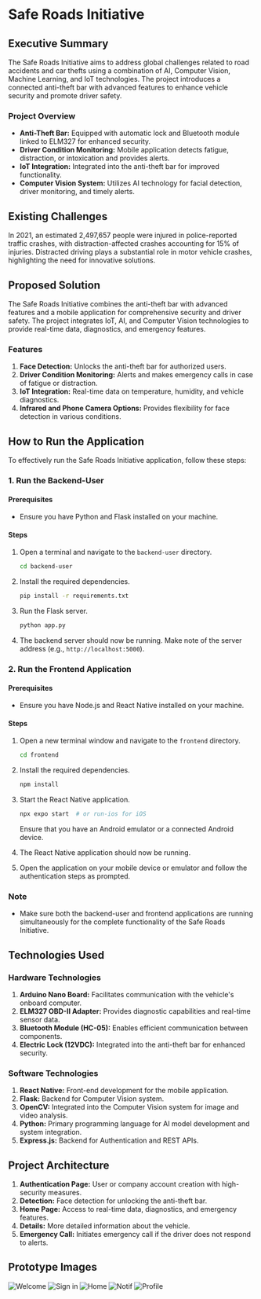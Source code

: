 # Safe Roads Initiative

## Executive Summary

The Safe Roads Initiative aims to address global challenges related to road accidents and car thefts using a combination of AI, Computer Vision, Machine Learning, and IoT technologies. The project introduces a connected anti-theft bar with advanced features to enhance vehicle security and promote driver safety.

### Project Overview

- **Anti-Theft Bar:** Equipped with automatic lock and Bluetooth module linked to ELM327 for enhanced security.
- **Driver Condition Monitoring:** Mobile application detects fatigue, distraction, or intoxication and provides alerts.
- **IoT Integration:** Integrated into the anti-theft bar for improved functionality.
- **Computer Vision System:** Utilizes AI technology for facial detection, driver monitoring, and timely alerts.

## Existing Challenges

In 2021, an estimated 2,497,657 people were injured in police-reported traffic crashes, with distraction-affected crashes accounting for 15% of injuries. Distracted driving plays a substantial role in motor vehicle crashes, highlighting the need for innovative solutions.

## Proposed Solution

The Safe Roads Initiative combines the anti-theft bar with advanced features and a mobile application for comprehensive security and driver safety. The project integrates IoT, AI, and Computer Vision technologies to provide real-time data, diagnostics, and emergency features.

### Features

1. **Face Detection:** Unlocks the anti-theft bar for authorized users.
2. **Driver Condition Monitoring:** Alerts and makes emergency calls in case of fatigue or distraction.
3. **IoT Integration:** Real-time data on temperature, humidity, and vehicle diagnostics.
4. **Infrared and Phone Camera Options:** Provides flexibility for face detection in various conditions.

## How to Run the Application

To effectively run the Safe Roads Initiative application, follow these steps:

### 1. Run the Backend-User

#### Prerequisites
- Ensure you have Python and Flask installed on your machine.

#### Steps
1. Open a terminal and navigate to the `backend-user` directory.
   ```bash
   cd backend-user
   ```

2. Install the required dependencies.
   ```bash
   pip install -r requirements.txt
   ```

3. Run the Flask server.
   ```bash
   python app.py
   ```

4. The backend server should now be running. Make note of the server address (e.g., `http://localhost:5000`).

### 2. Run the Frontend Application

#### Prerequisites
- Ensure you have Node.js and React Native installed on your machine.

#### Steps
1. Open a new terminal window and navigate to the `frontend` directory.
   ```bash
   cd frontend
   ```

2. Install the required dependencies.
   ```bash
   npm install
   ```

3. Start the React Native application.
   ```bash
   npx expo start  # or run-ios for iOS
   ```

   Ensure that you have an Android emulator or a connected Android device.

4. The React Native application should now be running.

5. Open the application on your mobile device or emulator and follow the authentication steps as prompted.

### Note
- Make sure both the backend-user and frontend applications are running simultaneously for the complete functionality of the Safe Roads Initiative.

## Technologies Used

### Hardware Technologies

1. **Arduino Nano Board:** Facilitates communication with the vehicle's onboard computer.
2. **ELM327 OBD-II Adapter:** Provides diagnostic capabilities and real-time sensor data.
3. **Bluetooth Module (HC-05):** Enables efficient communication between components.
4. **Electric Lock (12VDC):** Integrated into the anti-theft bar for enhanced security.

### Software Technologies

1. **React Native:** Front-end development for the mobile application.
2. **Flask:** Backend for Computer Vision system.
3. **OpenCV:** Integrated into the Computer Vision system for image and video analysis.
4. **Python:** Primary programming language for AI model development and system integration.
5. **Express.js:** Backend for Authentication and REST APIs.

## Project Architecture

1. **Authentication Page:** User or company account creation with high-security measures.
2. **Detection:** Face detection for unlocking the anti-theft bar.
3. **Home Page:** Access to real-time data, diagnostics, and emergency features.
4. **Details:** More detailed information about the vehicle.
5. **Emergency Call:** Initiates emergency call if the driver does not respond to alerts.

## Prototype Images



![Welcome](Prototype/prototype1.png)
![Sign in](Prototype/Sign_in.png)
![Home](Prototype/Home.png)
![Notif](Prototype/Notif.png)
![Profile](Prototype/ismail.png)









